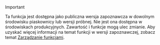 > [!IMPORTANT]
> Ta funkcja jest dostępna jako publiczna wersja zapoznawcza w dowolnym środowisku piaskownicy lub wersji próbnej. Nie jest ona dostępna w środowiskach produkcyjnych. Zawartość i funkcje mogą ulec zmianie. Aby uzyskać więcej informacji na temat funkcji w wersji zapoznawczej, zobacz temat [Zarządzanie funkcjami](../hr-admin-manage-features.md).